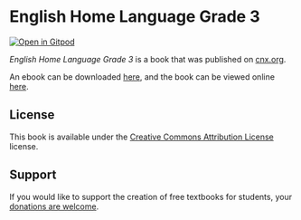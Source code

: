 # English Home Language Grade 3

[![Open in Gitpod](https://gitpod.io/button/open-in-gitpod.svg)](https://gitpod.io/from-referrer/)

_English Home Language Grade 3_ is a book that was published on [cnx.org](https://cnx.org/).

An ebook can be downloaded [here](https://github.com/cnx-user-books/cnxbook-english-home-language-grade-3/releases/latest), and the book can be viewed online [here](https://github.com/cnx-user-books/cnxbook-english-home-language-grade-3/releases/latest).

## License
This book is available under the [Creative Commons Attribution License](./LICENSE) license.

## Support
If you would like to support the creation of free textbooks for students, your [donations are welcome](https://riceconnect.rice.edu/donation/support-openstax-banner).
